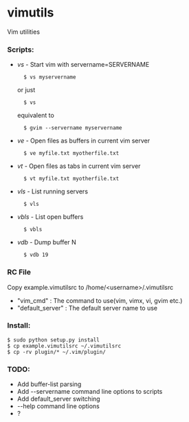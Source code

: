 vimutils
========

Vim utilities

### Scripts:

+ *vs* - Start vim with servername=SERVERNAME
        
        $ vs myservername

    or just

        $ vs

    equivalent to

        $ gvim --servername myservername


+ *ve* - Open files as buffers in current vim server

        $ ve myfile.txt myotherfile.txt 

+ *vt* - Open files as tabs in current vim server
        
        $ vt myfile.txt myotherfile.txt

+ *vls* - List running servers
    
        $ vls

+ *vbls* - List open buffers

        $ vbls

+ *vdb* - Dump buffer N

        $ vdb 19


### RC File

Copy example.vimutilsrc to /home/<username\>/.vimutilsrc

+ "vim_cmd" : The command to use(vim, vimx, vi, gvim etc.)
+ "default_server" : The default server name to use



### Install:
    
    $ sudo python setup.py install
    $ cp example.vimutilsrc ~/.vimutilsrc
    $ cp -rv plugin/* ~/.vim/plugin/



### TODO:
+ Add buffer-list parsing
+ Add --servername command line options to scripts
+ Add default_server switching
+ --help command line options
+ ?
